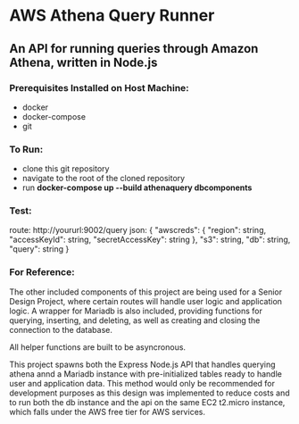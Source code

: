 # AWS Athena Query Runner
## An API for running queries through Amazon Athena, written in Node.js

### Prerequisites Installed on Host Machine:
  - docker
  - docker-compose
  - git

### To Run:
  - clone this git repository
  - navigate to the root of the cloned repository
  - run **docker-compose up --build athenaquery dbcomponents**

### Test:
  route: http://yoururl:9002/query 
  json: {
          "awscreds": {
            "region": string,
            "accessKeyId": string,
            "secretAccessKey": string
          },
          "s3": string,
          "db": string,
          "query": string
        }

### For Reference:
  The other included components of this project are being used for a Senior Design Project, where certain routes will handle user logic and application logic. A wrapper for Mariadb is also included, providing functions for querying, inserting, and deleting, as well as creating and closing the connection to the database. 

  All helper functions are built to be asyncronous.

  This project spawns both the Express Node.js API that handles querying athena annd a Mariadb instance with pre-initialized tables ready to handle user and application data. This method would only be recommended for development purposes as this design was implemented to reduce costs and to run both the db instance and the api on the same EC2 t2.micro instance, which falls under the AWS free tier for AWS services.